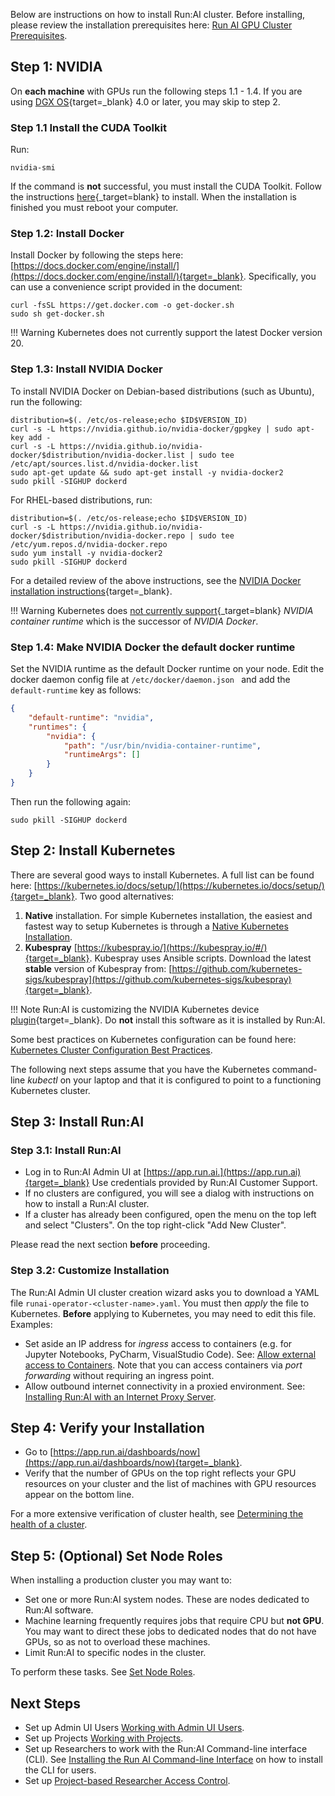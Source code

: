 Below are instructions on how to install Run:AI cluster. Before installing, please review the installation prerequisites here: [Run AI GPU Cluster Prerequisites](cluster-prerequisites.md).


## Step 1: NVIDIA

On __each machine__ with GPUs run the following steps 1.1 - 1.4. If you are using [DGX OS](https://docs.nvidia.com/dgx/index.html){target=_blank} 4.0 or later, you may skip to step 2.

### Step 1.1 Install the CUDA Toolkit 

Run: 

``` 
nvidia-smi
```

If the command is __not__ successful, you must install the CUDA Toolkit. Follow the instructions [here](https://developer.nvidia.com/cuda-downloads){_target=blank} to install. When the installation is finished you must reboot your computer. 


### Step 1.2: Install Docker

Install Docker by following the steps here: [https://docs.docker.com/engine/install/](https://docs.docker.com/engine/install/){target=_blank}. Specifically, you can use a convenience script provided in the document:
``` shell
curl -fsSL https://get.docker.com -o get-docker.sh
sudo sh get-docker.sh
```

!!! Warning
    Kubernetes does not currently support the latest Docker version 20.

### Step 1.3: Install NVIDIA Docker

To install NVIDIA Docker on Debian-based distributions (such as Ubuntu), run the following:

``` shell
distribution=$(. /etc/os-release;echo $ID$VERSION_ID)
curl -s -L https://nvidia.github.io/nvidia-docker/gpgkey | sudo apt-key add -
curl -s -L https://nvidia.github.io/nvidia-docker/$distribution/nvidia-docker.list | sudo tee /etc/apt/sources.list.d/nvidia-docker.list
sudo apt-get update && sudo apt-get install -y nvidia-docker2
sudo pkill -SIGHUP dockerd
```

For RHEL-based distributions, run:

``` shell
distribution=$(. /etc/os-release;echo $ID$VERSION_ID)
curl -s -L https://nvidia.github.io/nvidia-docker/$distribution/nvidia-docker.repo | sudo tee /etc/yum.repos.d/nvidia-docker.repo
sudo yum install -y nvidia-docker2
sudo pkill -SIGHUP dockerd
```

For a detailed review of the above instructions, see the [NVIDIA Docker installation instructions](https://nvidia.github.io/nvidia-docker/){target=_blank}.

!!! Warning
    Kubernetes does [not currently support](https://github.com/NVIDIA/nvidia-docker/issues/1268){_target=blank} _NVIDIA container runtime_ which is the successor of _NVIDIA Docker_.

### Step 1.4: Make NVIDIA Docker the default docker runtime

Set the NVIDIA runtime as the default Docker runtime on your node. Edit the docker daemon config file at ``/etc/docker/daemon.json `` and add the ``default-runtime`` key as follows: 

``` json
{
    "default-runtime": "nvidia",
    "runtimes": {
        "nvidia": {
            "path": "/usr/bin/nvidia-container-runtime",
            "runtimeArgs": []
        }
    }
}
```
Then run the following again:

    sudo pkill -SIGHUP dockerd


## Step 2: Install Kubernetes

There are several good ways to install Kubernetes. A full list can be found here: [https://kubernetes.io/docs/setup/](https://kubernetes.io/docs/setup/){target=_blank}. Two good alternatives:

1. __Native__ installation. For simple Kubernetes installation, the easiest and fastest way to setup Kubernetes is through a [Native Kubernetes Installation](install-k8s.md).
2. __Kubespray__ [https://kubespray.io/](https://kubespray.io/#/){target=_blank}. Kubespray uses Ansible scripts.  Download the latest __stable__ version of Kubespray from: [https://github.com/kubernetes-sigs/kubespray](https://github.com/kubernetes-sigs/kubespray){target=_blank}. 

!!! Note
    Run:AI is customizing the NVIDIA Kubernetes device [plugin](https://github.com/NVIDIA/k8s-device-plugin){target=_blank}. Do __not__ install this software as it is installed by Run:AI. 

Some best practices on Kubernetes configuration can be found here: [Kubernetes Cluster Configuration Best Practices](kubernetes-config-best-practices.md).

The following next steps assume that you have the Kubernetes command-line _kubectl_ on your laptop and that it is configured to point to a functioning Kubernetes cluster.

## Step 3: Install Run:AI

### Step 3.1: Install Run:AI

*   Log in to Run:AI Admin UI at [https://app.run.ai.](https://app.run.ai){target=_blank} Use credentials provided by Run:AI Customer Support.
*   If no clusters are configured, you will see a dialog with instructions on how to install a Run:AI cluster.
*   If a cluster has already been configured, open the menu on the top left and select "Clusters". On the top right-click "Add New Cluster". 

Please read the next section __before__ proceeding.

### Step 3.2: Customize Installation

The Run:AI Admin UI cluster creation wizard asks you to download a YAML file ``runai-operator-<cluster-name>.yaml``. You must then _apply_ the file to Kubernetes. __Before__ applying to Kubernetes, you may need to edit this file. Examples:

* Set aside an IP address for _ingress_ access to containers (e.g. for Jupyter Notebooks, PyCharm, VisualStudio Code). See: [Allow external access to Containers](allow-external-access-to-containers.md). Note that you can access containers via _port forwarding_ without requiring an ingress point. 
* Allow outbound internet connectivity in a proxied environment. See: [Installing Run:AI with an Internet Proxy Server](proxy-server.md).


## Step 4: Verify your Installation

*   Go to [https://app.run.ai/dashboards/now](https://app.run.ai/dashboards/now){target=_blank}.
*   Verify that the number of GPUs on the top right reflects your GPU resources on your cluster and the list of machines with GPU resources appear on the bottom line.

For a more extensive verification of cluster health, see [Determining the health of a cluster](../cluster-troubleshooting/#determining-the-health-of-a-runai-cluster).

## Step 5: (Optional) Set Node Roles

When installing a production cluster you may want to:

* Set one or more Run:AI system nodes. These are nodes dedicated to Run:AI software. 
* Machine learning frequently requires jobs that require CPU but __not GPU__. You may want to direct these jobs to dedicated nodes that do not have GPUs, so as not to overload these machines. 
* Limit Run:AI to specific nodes in the cluster. 

To perform these tasks. See [Set Node Roles](node-roles.md).



## Next Steps

* Set up Admin UI Users [Working with Admin UI Users](../admin-ui-setup/admin-ui-users.md).
* Set up Projects [Working with Projects](../admin-ui-setup/project-setup.md).
* Set up Researchers to work with the Run:AI Command-line interface (CLI). See  [Installing the Run AI Command-line Interface](../Researcher-Setup/cli-install.md) on how to install the CLI for users.
* Set up [Project-based Researcher Access Control](researcher-authentication.md).
